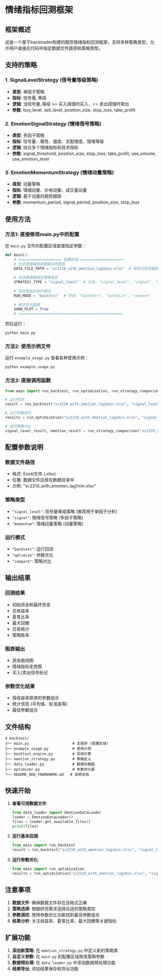 # 情绪指标回测框架

## 框架概述

这是一个基于backtrader构建的期货情绪指标回测框架，支持多种策略类型，允许用户直接在代码中指定数据文件路径和策略类型。

## 支持的策略

### 1. SignalLevelStrategy (信号量等级策略)
- **类型**: 单因子策略
- **指标**: 信号量_等级
- **逻辑**: 当信号量_等级 >= 买入阈值时买入，<= 卖出阈值时卖出
- **参数**: buy_level, sell_level, position_size, stop_loss, take_profit

### 2. EmotionSignalStrategy (情绪信号策略)
- **类型**: 多因子策略
- **指标**: 信号量、极性、强度、支配维度、情绪等级
- **逻辑**: 综合多个情绪指标和技术指标
- **参数**: signal_threshold, position_size, stop_loss, take_profit, use_volume, use_emotion_level

### 3. EmotionMomentumStrategy (情绪动量策略)
- **类型**: 动量策略
- **指标**: 情绪动量、价格动量、成交量动量
- **逻辑**: 基于动量的趋势跟踪
- **参数**: momentum_period, signal_period, position_size, stop_loss

## 使用方法

### 方法1: 直接修改main.py中的配置

在 `main.py` 文件的配置区域直接指定参数：

```python
def main():
    # ==================== 配置区域 ====================
    # 在这里直接指定数据文件路径
    DATA_FILE_PATH = "sc2210_with_emotion_lag1min.xlsx"  # 修改为您的数据文件路径
    
    # 在这里直接指定策略类型
    STRATEGY_TYPE = "signal_level"  # 可选: "signal_level", "signal", "momentum"
    
    # 在这里指定运行模式
    RUN_MODE = "backtest"  # 可选: "backtest", "optimize", "compare"
    
    # 是否显示图表
    SHOW_PLOT = True
    # ================================================
```

然后运行：
```bash
python main.py
```

### 方法2: 使用示例文件

运行 `example_usage.py` 查看各种使用示例：

```bash
python example_usage.py
```

### 方法3: 直接调用函数

```python
from main import run_backtest, run_optimization, run_strategy_comparison

# 运行回测
result = run_backtest("sc2210_with_emotion_lag1min.xlsx", "signal_level", plot=True)

# 运行参数优化
results = run_optimization("sc2210_with_emotion_lag1min.xlsx", "signal_level")

# 运行策略对比
signal_level_result, emotion_result = run_strategy_comparison("sc2210_with_emotion_lag1min.xlsx")
```

## 配置参数说明

### 数据文件路径
- 格式: Excel文件 (.xlsx)
- 位置: 数据文件应放在数据目录中
- 示例: "sc2210_with_emotion_lag1min.xlsx"

### 策略类型
- `"signal_level"`: 信号量等级策略 (推荐用于单因子分析)
- `"signal"`: 情绪信号策略 (多因子策略)
- `"momentum"`: 情绪动量策略 (动量策略)

### 运行模式
- `"backtest"`: 运行回测
- `"optimize"`: 参数优化
- `"compare"`: 策略对比

## 输出结果

### 回测结果
- 初始资金和最终资金
- 总收益率
- 夏普比率
- 最大回撤
- 交易统计
- 策略胜率

### 图表输出
- 资金曲线图
- 情绪指标走势图
- 买入/卖出信号标记

### 参数优化结果
- 按收益率排序的参数组合
- 统计信息 (平均值、标准差等)
- 最佳参数组合

## 文件结构

```
4 backtest/
├── main.py                    # 主程序 (配置区域)
├── example_usage.py           # 使用示例
├── backtest_engine.py         # 回测引擎
├── emotion_strategy.py        # 策略定义
├── data_loader.py             # 数据加载器
├── optimizer.py               # 参数优化器
└── README_NEW_FRAMEWORK.md   # 说明文档
```

## 快速开始

1. **查看可用数据文件**:
   ```python
   from data_loader import EmotionDataLoader
   loader = EmotionDataLoader()
   files = loader.get_available_files()
   print(files)
   ```

2. **运行基本回测**:
   ```python
   from main import run_backtest
   result = run_backtest("sc2210_with_emotion_lag1min.xlsx", "signal_level")
   ```

3. **运行参数优化**:
   ```python
   from main import run_optimization
   results = run_optimization("sc2210_with_emotion_lag1min.xlsx", "signal_level")
   ```

## 注意事项

1. **数据文件**: 确保数据文件存在且格式正确
2. **策略选择**: 根据研究需求选择合适的策略类型
3. **参数调优**: 使用参数优化功能找到最佳参数组合
4. **结果分析**: 关注收益率、夏普比率、最大回撤等关键指标

## 扩展功能

1. **添加新策略**: 在 `emotion_strategy.py` 中定义新的策略类
2. **自定义参数**: 在 `main.py` 的配置区域修改策略参数
3. **数据预处理**: 在 `data_loader.py` 中添加数据预处理功能
4. **结果导出**: 添加结果保存和导出功能 